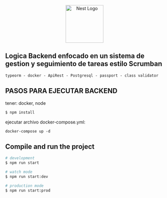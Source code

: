 <p align="center">
  <a href="http://nestjs.com/" target="blank"><img src="https://nestjs.com/img/logo-small.svg" width="120" alt="Nest Logo" /></a>
</p>

## Logica Backend enfocado en un sistema de gestion y seguimiento de tareas estilo Scrumban

````
typeorm - docker - ApiRest - Postgresql - passport - class validator

````

## PASOS PARA EJECUTAR BACKEND
tener: docker, node

```bash
$ npm install
```

ejecutar archivo docker-compose.yml:
````
docker-compose up -d
````

## Compile and run the project

```bash
# development
$ npm run start

# watch mode
$ npm run start:dev

# production mode
$ npm run start:prod
```

